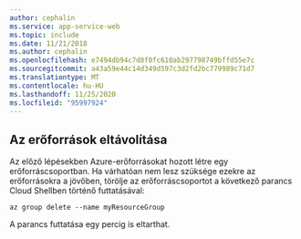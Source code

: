 ```yaml
---
author: cephalin
ms.service: app-service-web
ms.topic: include
ms.date: 11/21/2018
ms.author: cephalin
ms.openlocfilehash: e7494db94c7d8f0fc610ab297798749bffd55e7c
ms.sourcegitcommit: a43a59e44c14d349d597c3d2fd2bc779989c71d7
ms.translationtype: MT
ms.contentlocale: hu-HU
ms.lasthandoff: 11/25/2020
ms.locfileid: "95997924"
---
```

## <a name="clean-up-resources"></a>Az erőforrások eltávolítása

Az előző lépésekben Azure-erőforrásokat hozott létre egy erőforráscsoportban. Ha várhatóan nem lesz szüksége ezekre az erőforrásokra a jövőben, törölje az erőforráscsoportot a következő parancs Cloud Shellben történő futtatásával:

```azurecli-interactive
az group delete --name myResourceGroup
```

A parancs futtatása egy percig is eltarthat.
